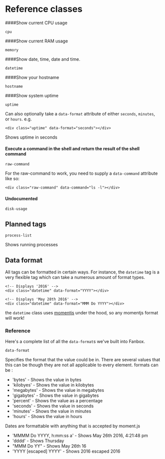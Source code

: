# Reference classes

####Show current CPU usage
```
cpu
```

####Show current RAM usage
```
memory
```

####Show date, time, date and time.
```
datetime
```

####Show your hostname
```
hostname
```

####Show system uptime
```
uptime
```
Can also optionally take a ```data-format``` attribute of either ```seconds```, ```minutes```, or ```hours```.
e.g.
```
<div class="uptime" data-format="seconds"></div>
```
Shows uptime in seconds

#### Execute a command in the shell and return the result of the shell command
```
raw-command
```

For the raw-command to work, you need to supply a ```data-command``` attribute like so:

```
<div class="raw-command" data-command="ls -l"></div>
```

#### Undocumented
```
disk-usage
```

## Planned tags

```
process-list
```
Shows running processes

## Data format

All tags can be formatted in certain ways. For instance, the ```datetime``` tag is a very flexible tag which can take a numerous amount of format types.

```
<!-- Displays '2016' -->
<div class="datetime" data-format="YYYY"></div>
```

```
<!-- Displays 'May 28th 2016' -->
<div class="datetime" data-format="MMM Do YYYY"></div>
```

the ```datetime``` class uses [momentjs](http://momentjs.com) under the hood, so any momentjs format will work!

### Reference

Here's a complete list of all the ```data-format```s we've built into Fanbox.

```
data-format
```

Specifies the format that the value could be in. There are several values that this can be though they are
not all applicable to every element. formats can be :

- 'bytes'     - Shows the value in bytes
- 'kilobyes'  - Shows the value in kilobytes
- 'megabytes' - Shows the value in megabytes
- 'gigabytes' - Shows the value in gigabytes
- 'percent' - Shows the value as a percentage
- 'seconds' - Shows the value in seconds
- 'minutes' - Shows the value in minutes
- 'hours' - Shows the value in hours

Dates are formattable with anything that is accepted by moment.js

- 'MMMM Do YYYY, h:mm:ss a' - Shows May 26th 2016, 4:21:48 pm
- 'dddd'                    - Shows Thursday
- "MMM Do YY"               - Shows May 26th 16
- 'YYYY [escaped] YYYY'     - Shows 2016 escaped 2016
